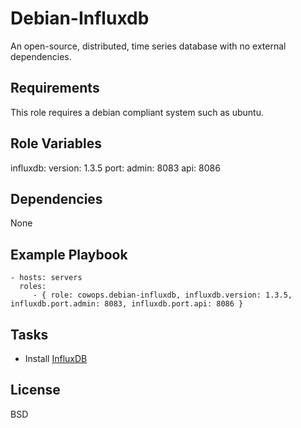 Debian-Influxdb
===============

An open-source, distributed, time series database with no external dependencies.

Requirements
------------

This role requires a debian compliant system such as ubuntu.

Role Variables
--------------

influxdb:
  version: 1.3.5
  port:
    admin: 8083
    api: 8086

Dependencies
------------

None

Example Playbook
----------------

    - hosts: servers
      roles:
         - { role: cowops.debian-influxdb, influxdb.version: 1.3.5, influxdb.port.admin: 8083, influxdb.port.api: 8086 }

Tasks
-----

  - Install [InfluxDB](https://www.influxdata.com/time-series-platform/influxdb/)

License
-------

BSD
